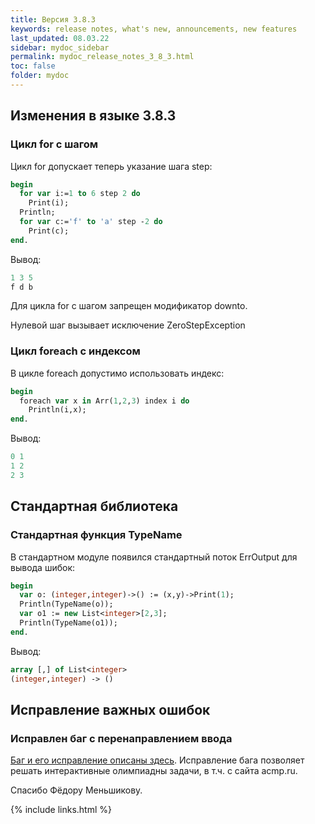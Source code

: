 ```yaml
---
title: Версия 3.8.3
keywords: release notes, what's new, announcements, new features
last_updated: 08.03.22
sidebar: mydoc_sidebar
permalink: mydoc_release_notes_3_8_3.html
toс: false
folder: mydoc
---
```


## Изменения в языке 3.8.3

### Цикл for с шагом
Цикл for допускает теперь указание шага step:

```pascal
begin
  for var i:=1 to 6 step 2 do
    Print(i);
  Println;
  for var c:='f' to 'a' step -2 do
    Print(c);
end.
```
Вывод:
```pascal
1 3 5 
f d b 
```
Для цикла for с шагом запрещен модификатор downto.

Нулевой шаг вызывает исключение ZeroStepException

### Цикл foreach c индексом
В цикле foreach допустимо использовать индекс:

```pascal
begin
  foreach var x in Arr(1,2,3) index i do
    Println(i,x);
end.
```
Вывод:
```pascal
0 1 
1 2 
2 3 
```

## Стандартная библиотека

### Cтандартная функция TypeName
В стандартном модуле появился стандартный поток ErrOutput для вывода шибок:

```pascal
begin
  var o: (integer,integer)->() := (x,y)->Print(1);
  Println(TypeName(o));
  var o1 := new List<integer>[2,3];
  Println(TypeName(o1));
end.
```
Вывод:
```pascal
array [,] of List<integer>
(integer,integer) -> () 
```

## Исправление важных ошибок

### Исправлен баг с перенаправлением ввода

[Баг и его исправление описаны здесь](https://github.com/pascalabcnet/pascalabcnet/issues/2647). 
Исправление бага позволяет решать интерактивные олимпиадны задачи, в т.ч. с сайта acmp.ru.

Спасибо Фёдору Меньшикову.






{% include links.html %}

